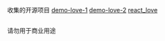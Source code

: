 
收集的开源项目
<a href="./lostMemories/1/index.html">demo-love-1</a>
<a href="./lostMemories/2/index.html">demo-love-2</a>
<a href="./lostMemories/love_react/index.html">react_love</a>
```

```

请勿用于商业用途